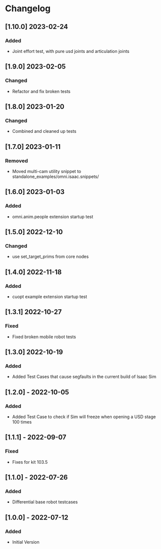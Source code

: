 # Changelog

## [1.10.0] 2023-02-24
### Added
- Joint effort test, with pure usd joints and articulation joints

## [1.9.0] 2023-02-05
### Changed
- Refactor and fix broken tests

## [1.8.0] 2023-01-20
### Changed
- Combined and cleaned up tests

## [1.7.0] 2023-01-11
### Removed
- Moved multi-cam utility snippet to standalone_examples/omni.isaac.snippets/

## [1.6.0] 2023-01-03
### Added
- omni.anim.people extension startup test

## [1.5.0] 2022-12-10
### Changed
- use set_target_prims from core nodes

## [1.4.0] 2022-11-18
### Added
- cuopt example extension startup test

## [1.3.1] 2022-10-27
### Fixed
- Fixed broken mobile robot tests

## [1.3.0] 2022-10-19
### Added
- Added Test Cases that cause segfaults in the current build of Isaac Sim

## [1.2.0] - 2022-10-05 
### Added
- Added Test Case to check if Sim will freeze when opening a USD stage 100 times

## [1.1.1] - 2022-09-07
### Fixed
- Fixes for kit 103.5

## [1.1.0] - 2022-07-26

### Added
- Differential base robot testcases

## [1.0.0] - 2022-07-12

### Added
- Initial Version
